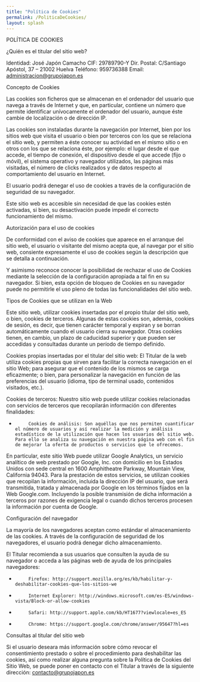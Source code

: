 ```yaml
---
title: "Política de Cookies"
permalink: /PoliticaDeCookies/
layout: splash
---
```



POLÍTICA DE COOKIES

¿Quién es el titular del sitio web?

Identidad: José Japón Camacho
CIF: 29789790-Y
Dir. Postal: C/Santiago Apóstol, 37 – 21002 Huelva
Teléfono: 959736388
Email: administracion@grupojapon.es
 

Concepto de Cookies

Las cookies son ficheros que se almacenan en el ordenador del usuario que navega a través de Internet y que, en particular, contiene un número que permite identificar unívocamente el ordenador del usuario, aunque éste cambie de localización o de dirección IP.

Las cookies son instaladas durante la navegación por Internet, bien por los sitios web que visita el usuario o bien por terceros con los que se relaciona el sitio web, y permiten a éste conocer su actividad en el mismo sitio o en otros con los que se relaciona éste, por ejemplo: el lugar desde el que accede, el tiempo de conexión, el dispositivo desde el que accede (fijo o móvil), el sistema operativo y navegador utilizados, las páginas más visitadas, el número de clicks realizados y de datos respecto al comportamiento del usuario en Internet.

El usuario podrá denegar el uso de cookies a través de la configuración de seguridad de su navegador.

Este sitio web es accesible sin necesidad de que las cookies estén activadas, si bien, su desactivación puede impedir el correcto funcionamiento del mismo.

Autorización para el uso de cookies

De conformidad con el aviso de cookies que aparece en el arranque del sitio web, el usuario o visitante del mismo acepta que, al navegar por el sitio web, consiente expresamente el uso de cookies según la descripción que se detalla a continuación.

Y asimismo reconoce conocer la posibilidad de rechazar el uso de Cookies mediante la selección de la configuración apropiada a tal fin en su navegador. Si bien, esta opción de bloqueo de Cookies en su navegador puede no permitirle el uso pleno de todas las funcionalidades del sitio web.

 

Tipos de Cookies que se utilizan en la Web

Este sitio web, utilizar cookies insertadas por el propio titular del sitio web, o bien, cookies de terceros. Algunas de estas cookies son, además, cookies de sesión, es decir, que tienen carácter temporal y expiran y se borran automáticamente cuando el usuario cierra su navegador. Otras cookies tienen, en cambio, un plazo de caducidad superior y que pueden ser accedidas y consultadas durante un período de tiempo definido.

Cookies propias insertadas por el titular del sitio web: El Titular de la web utiliza cookies propias que sirven para facilitar la correcta navegación en el sitio Web; para asegurar que el contenido de los mismos se carga eficazmente; o bien, para personalizar la navegación en función de las preferencias del usuario (idioma, tipo de terminal usado, contenidos visitados, etc.).

Cookies de terceros: Nuestro sitio web puede utilizar cookies relacionadas con servicios de terceros que recopilarán información con diferentes finalidades:

-          Cookies de análisis: Son aquéllas que nos permiten cuantificar el número de usuarios y así realizar la medición y análisis estadístico de la utilización que hacen los usuarios del sitio web. Para ello se analiza su navegación en nuestra página web con el fin de mejorar la oferta de productos o servicios que le ofrecemos.

En particular, este sitio Web puede utilizar Google Analytics, un servicio analítico de web prestado por Google, Inc. con domicilio en los Estados Unidos con sede central en 1600 Amphitheatre Parkway, Mountain View, California 94043. Para la prestación de estos servicios, se utilizan cookies que recopilan la información, incluida la dirección IP del usuario, que será transmitida, tratada y almacenada por Google en los términos fijados en la Web Google.com. Incluyendo la posible transmisión de dicha información a terceros por razones de exigencia legal o cuando dichos terceros procesen la información por cuenta de Google.

 

Configuración del navegador

La mayoría de los navegadores aceptan como estándar el almacenamiento de las cookies. A través de la configuración de seguridad de los navegadores, el usuario podrá denegar dicho almacenamiento.

El Titular recomienda a sus usuarios que consulten la ayuda de su navegador o acceda a las páginas web de ayuda de los principales navegadores:

-          Firefox: http://support.mozilla.org/es/kb/habilitar-y-deshabilitar-cookies-que-los-sitios-we

-          Internet Explorer: http://windows.microsoft.com/es-ES/windows-vista/Block-or-allow-cookies

-          Safari: http://support.apple.com/kb/HT1677?viewlocale=es_ES

-          Chrome: https://support.google.com/chrome/answer/95647?hl=es

 

Consultas al titular del sitio web

Si el usuario deseara más información sobre cómo revocar el consentimiento prestado o sobre el procedimiento para deshabilitar las cookies, así como realizar alguna pregunta sobre la Política de Cookies del Sitio Web, se puede poner en contacto con el Titular a través de la siguiente dirección: contacto@grupojapon.es